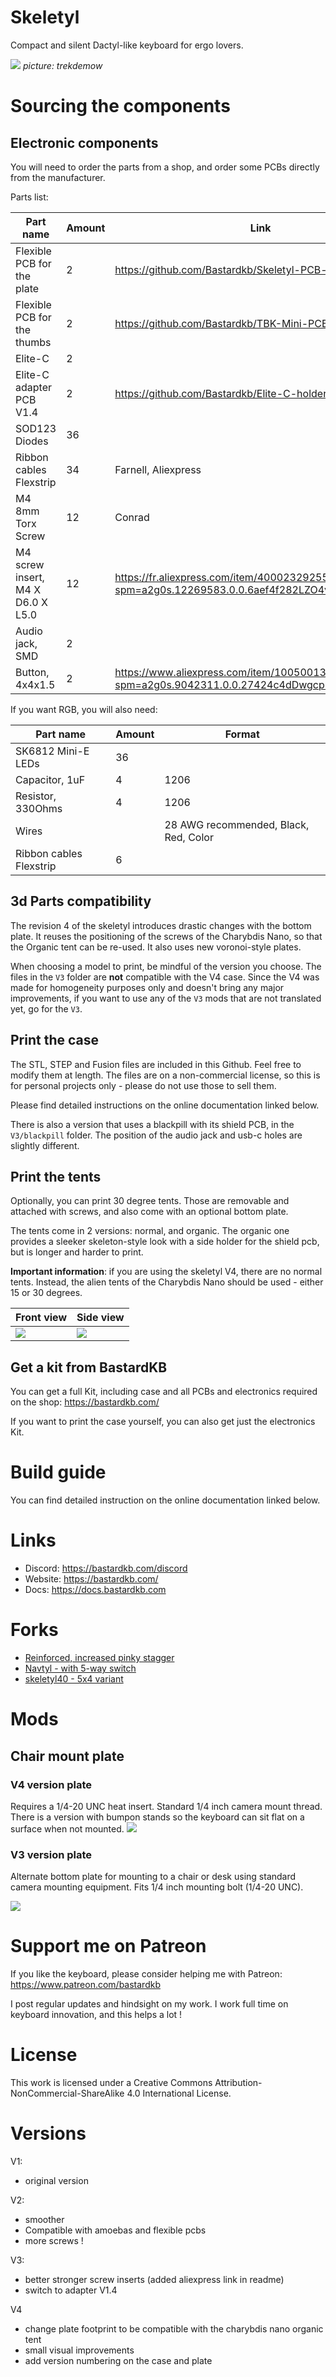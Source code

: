 # Skeletyl

Compact and silent Dactyl-like keyboard for ergo lovers.

![](pics/c1.jpg)
*picture: trekdemow*

# Sourcing the components

## Electronic components

You will need to order the parts from a shop, and order some PCBs directly from the manufacturer.

Parts list:

| Part name                         | Amount | Link                                                                                    |
| --------------------------------- | ------ | --------------------------------------------------------------------------------------- |
| Flexible PCB for the plate   | 2     | https://github.com/Bastardkb/Skeletyl-PCB-plate                                                        |
| Flexible PCB for the thumbs   | 2     | https://github.com/Bastardkb/TBK-Mini-PCB-thumb-cluster                                                    |
| Elite-C                           | 2      |                                                                                         |
| Elite-C adapter PCB V1.4          | 2      | https://github.com/Bastardkb/Elite-C-holder                                             |
| SOD123 Diodes                     | 36     |                                                                                         |
| Ribbon cables Flexstrip           | 34     | Farnell, Aliexpress                                                                        |
| M4 8mm Torx Screw                 | 12     | Conrad                                                                                  |
| M4 screw insert, M4 X D6.0 X L5.0 | 12     | https://fr.aliexpress.com/item/4000232925592.html?spm=a2g0s.12269583.0.0.6aef4f282LZO4v |
| Audio jack, SMD                   | 2      |                                                                                         |
| Button, 4x4x1.5                   | 2      | https://www.aliexpress.com/item/1005001304569553.html?spm=a2g0s.9042311.0.0.27424c4dDwgcp7 |

If you want RGB, you will also need:

| Part name               | Amount | Format                                |
| ----------------------- | ------ | ------------------------------------- |
| SK6812 Mini-E LEDs      | 36     |                                       |
| Capacitor, 1uF          | 4      | 1206                                  |
| Resistor, 330Ohms       | 4      | 1206                                  |
| Wires                   |        | 28 AWG recommended, Black, Red, Color |
| Ribbon cables Flexstrip | 6      |                                       |

## 3d Parts compatibility

The revision 4 of the skeletyl introduces drastic changes with the bottom plate. It reuses the positioning of the screws of the Charybdis Nano, so that the Organic tent can be re-used. It also uses new voronoi-style plates.

When choosing a model to print, be mindful of the version you choose. The files in the `V3` folder are **not** compatible with the V4 case. Since the V4 was made for homogeneity purposes only and doesn't bring any major improvements, if you want to use any of the `V3` mods that are not translated yet, go for the `V3`.

## Print the case

The STL, STEP and Fusion files are included in this Github.
Feel free to modify them at length. The files are on a non-commercial license, so this is for personal projects only - please do not use those to sell them.

Please find detailed instructions on the online documentation linked below.

There is also a version that uses a blackpill with its shield PCB, in the `V3/blackpill` folder. The position of the audio jack and usb-c holes are slightly different.

## Print the tents

Optionally, you can print 30 degree tents. Those are removable and attached with screws, and also come with an optional bottom plate.

The tents come in 2 versions: normal, and organic. The organic one provides a sleeker skeleton-style look with a side holder for the shield pcb, but is longer and harder to print.

**Important information**: if you are using the skeletyl V4, there are no normal tents. Instead, the alien tents of the Charybdis Nano should be used - either 15 or 30 degrees.


| Front view               | Side view           |
| ----------------- | ------------------ |
| ![](pics/tent1.jpg) | ![](pics/tent2.jpg) |

## Get a kit from BastardKB

You can get a full Kit, including case and all PCBs and electronics required on the shop:
https://bastardkb.com/

If you want to print the case yourself, you can also get just the electronics Kit.

# Build guide

You can find detailed instruction on the online documentation linked below.

# Links

- Discord: https://bastardkb.com/discord
- Website: https://bastardkb.com/
- Docs: https://docs.bastardkb.com

# Forks

- [Reinforced, increased pinky stagger](https://github.com/dereknheiley/Skeleton-Dactyl-Mini)
- [Navtyl - with 5-way switch](https://github.com/Wimads/Navtyl)
- [skeletyl40 - 5x4 variant](https://github.com/bryankenote/skeletyl40)


# Mods
## Chair mount plate  
### V4 version plate
Requires a 1/4-20 UNC heat insert. Standard 1/4 inch camera mount thread.
There is a version with bumpon stands so the keyboard can sit flat on a surface when not mounted.
![](pics/chairMountV4.png)
### V3 version plate  
Alternate bottom plate for mounting to a chair or desk using standard camera mounting equipment. Fits 1/4 inch mounting bolt (1/4-20 UNC).  
  
![](pics/chairMount.png)

# Support me on Patreon

If you like the keyboard, please consider helping me with Patreon: https://www.patreon.com/bastardkb

I post regular updates and hindsight on my work. I work full time on keyboard innovation, and this helps a lot !


# License 

This work is licensed under a Creative Commons Attribution-NonCommercial-ShareAlike 4.0 International License.

# Versions

V1:

- original version

V2:

- smoother
- Compatible with amoebas and flexible pcbs
- more screws !

V3:

- better stronger screw inserts (added aliexpress link in readme)
- switch to adapter V1.4

V4

- change plate footprint to be compatible with the charybdis nano organic tent
- small visual improvements
- add version numbering on the case and plate
